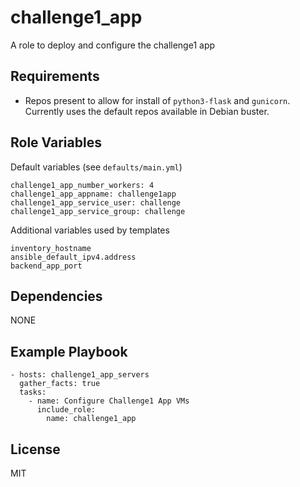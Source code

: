 challenge1_app
==============

A role to deploy and configure the challenge1 app

Requirements
------------

- Repos present to allow for install of `python3-flask` and `gunicorn`. Currently uses the default repos available in Debian buster.

Role Variables
--------------

Default variables (see `defaults/main.yml`)
```
challenge1_app_number_workers: 4
challenge1_app_appname: challenge1app
challenge1_app_service_user: challenge
challenge1_app_service_group: challenge
```

Additional variables used by templates
```
inventory_hostname
ansible_default_ipv4.address
backend_app_port 
```

Dependencies
------------

NONE


Example Playbook
----------------

```
- hosts: challenge1_app_servers
  gather_facts: true
  tasks:
    - name: Configure Challenge1 App VMs
      include_role:
        name: challenge1_app
```

License
-------

MIT
